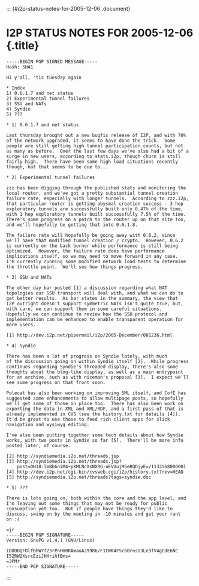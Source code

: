 ::: {#i2p-status-notes-for-2005-12-06 .document}
# I2P STATUS NOTES FOR 2005-12-06 {.title}

    -----BEGIN PGP SIGNED MESSAGE-----
    Hash: SHA1

    Hi y'all, 'tis tuesday again

    * Index
    1) 0.6.1.7 and net status
    2) Experimental tunnel failures
    3) SSU and NATs
    4) Syndie
    5) ???

    * 1) 0.6.1.7 and net status

    Last thursday brought out a new bugfix release of I2P, and with 70%
    of the network upgraded, it seems to have done the trick.  Some
    people are still getting high tunnel participation counts, but not
    as many as before.  Over the last few days we've also had a bit of a
    surge in new users, according to stats.i2p, though churn is still
    fairly high.  There have been some high load situations recently
    though, but that seems to be due to...

    * 2) Experimental tunnel failures

    zzz has been digging through the published stats and monitoring the
    local router, and we've got a pretty substantial tunnel creation
    failure rate, especially with longer tunnels.  According to zzz.i2p,
    that particular router is getting abysmal creation success - 3 hop
    exploratory tunnels are successfully built only 0.47% of the time,
    with 1 hop exploratory tunnels built successfully 7.5% of the time.
    There's some progress on a patch to the router up on that site too,
    and we'll hopefully be getting that into 0.6.1.8.

    The failure rate will hopefully be going away with 0.6.2, since
    we'll have that modified tunnel creation / crypto.  However, 0.6.2
    is currently on the back burner while performance is still being
    optimized.  However, the failure rate does have performance
    implications itself, so we may need to move forward in any case.
    I'm currently running some modified network load tests to determine
    the throttle point.  We'll see how things progress.

    * 3) SSU and NATs

    The other day bar posted [1] a discussion regarding what NAT
    topologies our SSU transport will deal with, and what we can do to
    get better results.  As bar states in the summary, the view that
    I2P outright doesn't support symmetric NATs isn't quite true, but,
    with care, we can support them in some careful situations.
    Hopefully we can continue to review how the SSU protocol and
    implementation can be enhanced to enable transparent operation for
    more users.

    [1] http://dev.i2p.net/pipermail/i2p/2005-December/001236.html

    * 4) Syndie

    There has been a lot of progress on Syndie lately, with much
    of the discussion going on within Syndie itself [2].  While progress
    continues regarding Syndie's threaded display, there's also some
    thoughts about the blog-like display, as well as a main entrypoint
    for an archive, such as with niceman's proposal [3].  I expect we'll
    see some progress on that front soon.

    Polecat has also been working on improving SML itself, and CofE has
    suggested some enhancements to allow multipage posts, so hopefully
    we'll get some of those in place too.  There has also been work on
    exporting the data in XML and XML/RDF, and a first pass of that is
    already implemented in CVS (see the history.txt for details [4]).
    It'd be great to use those to feed rich client apps for slick
    navigation and wysiwyg editing.

    I've also been putting together some tech details about how Syndie
    works, with two posts in Syndie so far [5].  There'll be more info
    posted later, of course.

    [2] http://syndiemedia.i2p.net/threads.jsp
    [3] http://syndiemedia.i2p.net/threads.jsp?
        post=OH18-lmBh6niM4~pXMLNcXsNXRG-uEVUujM5eRQDjyE=/1133568000001
    [4] http://dev.i2p.net/cgi-bin/cvsweb.cgi/i2p/history.txt?rev=HEAD
    [5] http://syndiemedia.i2p.net/threads?tags=syndie.doc

    * 5) ???

    There is lots going on, both within the core and the app level, and
    I'm leaving out some things that may not be ready for public
    consumption yet too.  But if people have things they'd like to
    discuss, swing on by the meeting in -10 minutes and get your rant
    on :)

    =jr
    -----BEGIN PGP SIGNATURE-----
    Version: GnuPG v1.4.1 (GNU/Linux)

    iD8DBQFDlfBhWYfZ3rPnHH0RAmauAJ9986/F1tWK4FSc60rnsU3Le3fV4gCdE6NC
    I52RW2XsrcEziJHHrihfBms=
    =3PMr
    -----END PGP SIGNATURE-----
:::
